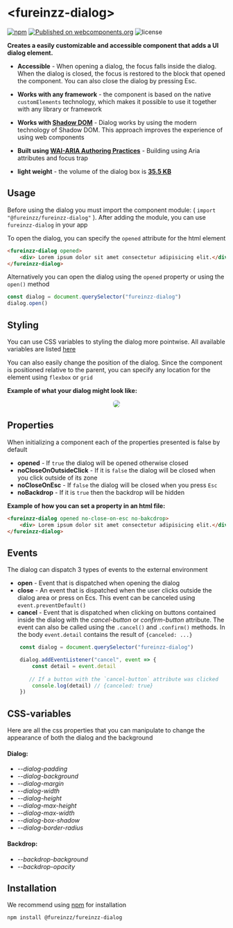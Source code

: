 # &lt;fureinzz-dialog&gt;

[![npm](https://img.shields.io/npm/v/@fureinzz/fureinzz-dialog?style=flat-square)](https://www.npmjs.com/package/@fureinzz/fureinzz-dialog)
[![Published on webcomponents.org](https://img.shields.io/badge/webcomponents.org-published-blue.svg?style=flat-square)](https://www.webcomponents.org/element/@fureinzz/fureinzz-dialog)
![license](https://img.shields.io/github/license/fureinzz/fureinzz-dialog?style=flat-square)


**Creates a easily customizable and accessible component that adds a UI dialog element.**

+ **Accessible** -  When opening a dialog, the focus falls inside the dialog. When the dialog is closed, the focus is restored to the block that opened the component. You can also close the dialog by pressing Esc.

+ **Works with any framework** - the component is based on the native `customElements` technology, which makes it possible to use it together with any library or framework

+ **Works with [Shadow DOM](http://https://developer.mozilla.org/en-US/docs/Web/Web_Components/Using_shadow_DOM "Shadow DOM")** - Dialog works by using the modern technology of Shadow DOM. This approach improves the experience of using web components
+ **Built using  [WAI-ARIA Authoring Practices](https://www.w3.org/TR/wai-aria-practices/#dialog_modal)** - Building using Aria attributes and focus trap
+ **light weight** - the volume of the dialog box is **[35.5 KB](https://www.npmjs.com/package/@fureinzz/fureinzz-dialog)**

## Usage
Before using the dialog you must import the component module: ( `import "@fureinzz/fureinzz-dialog"` ).  After adding the module, you can use `fureinzz-dialog` in your app


To open the dialog, you can specify the `opened` attribute for the html element
```html
<fureinzz-dialog opened>
    <div> Lorem ipsum dolor sit amet consectetur adipisicing elit.</div>
</fureinzz-dialog>
```

Alternatively you can open the dialog using the `opened` property or using the `open()` method
```javascript
const dialog = document.querySelector("fureinzz-dialog")
dialog.open()
```

## Styling

You can use CSS variables to styling the dialog more pointwise. All available variables are listed [here](#CSS-variables)

You can also easily change the position of the dialog. Since the component is positioned relative to the parent, you can specify any location for the element using `flexbox` or `grid`

**Example of what your dialog might look like:**

<div style="text-align: center">
    <img src="https://cdn1.savepice.ru/uploads/2020/7/15/efcb3dd48de1c5f21948ced221ea9b75-full.png" style="border-radius: 6px;">
</div>

## Properties 

When initializing a component each of the properties presented is false by default

+ **opened** -  If `true` the dialog will be opened otherwise closed 
+ **noCloseOnOutsideClick** - If it is `false` the dialog will be closed when you click outside of its zone
+ **noCloseOnEsc** - If `false` the dialog will be closed when you press `Esc` 
+ **noBackdrop** - If it is `true` then the backdrop will be hidden

**Example of how you can set a property in an html file:**
```html
<fureinzz-dialog opened no-close-on-esc no-bakcdrop>
    <div> Lorem ipsum dolor sit amet consectetur adipisicing elit.</div>
</fureinzz-dialog>
```

## Events 
The dialog can dispatch 3 types of events to the external environment

+ **open** - Event that is dispatched when opening the dialog
+ **close** - An event that is dispatched when the user clicks outside the dialog area or press on Ecs. This event can be canceled using `event.preventDefault()`
+ **cancel** - Event that is dispatched when clicking on buttons contained inside the dialog with the *cancel-button* or *confirm-button* attribute. The event can also be called using the `.cancel()` and `.confirm()` methods. In the body `event.detail` contains the result of `{canceled: ...}`

```javascript
    const dialog = document.querySelector("fureinzz-dialog")

    dialog.addEventListener("cancel", event => {
        const detail = event.detail
       
       // If a button with the `cancel-button` attribute was clicked
        console.log(detail) // {canceled: true}
    })
```

## CSS-variables

Here are all the css properties that you can manipulate to change the appearance of both the dialog and the background

 #### Dialog:
+ *--dialog-padding*
+ *--dialog-background*
+ *--dialog-margin*
+ *--dialog-width*
+ *--dialog-height*
+ *--dialog-max-height*
+ *--dialog-max-width*
+ *--dialog-box-shadow*
+ *--dialog-border-radius*
#### Backdrop:

+ *--backdrop-background*
+ *--backdrop-opacity*
## Installation 

We recommend using [npm](https://www.npmjs.com/package/@fureinzz/fureinzz-dialog) for installation

```
npm install @fureinzz/fureinzz-dialog
```